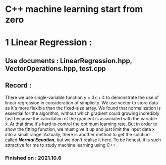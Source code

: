 # C++ machine learning start from zero <br/>
# 1 Linear Regression : <br/>
## Use documents : LinearRegression.hpp, VectorOperations.hpp, test.cpp <br/>
## Record : <br/>
There we use single-variable function y = 3x + 4 to demonstrate the use of linear regression in consideration of simplicity. We use vector to store data as it's more flexible than the fixed-size array. We found that normalization is essential for the algorithm, without which gradient could growing incredibly fast because the calculation of the gradient is associated with the variable x. At that time it's hard to control the optimum learning rate. But in order to show the fitting function, we must give it up and just limit the input data x into a small range. Actually, there is another method to get the solution called ***Normal Equation***, but we don't realise it here. To be honest, it is such attractive for me to study machine learning using C++.<br/>
### Finished on : 2021.10.6 <br/>
